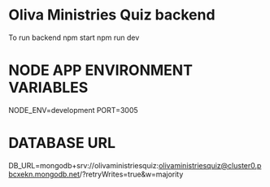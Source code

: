 # Oliva Ministries Quiz backend
To run backend
npm start
npm run dev

# NODE APP ENVIRONMENT VARIABLES
NODE_ENV=development
PORT=3005

# DATABASE URL
DB_URL=mongodb+srv://olivaministriesquiz:olivaministriesquiz@cluster0.pbcxekn.mongodb.net/?retryWrites=true&w=majority

